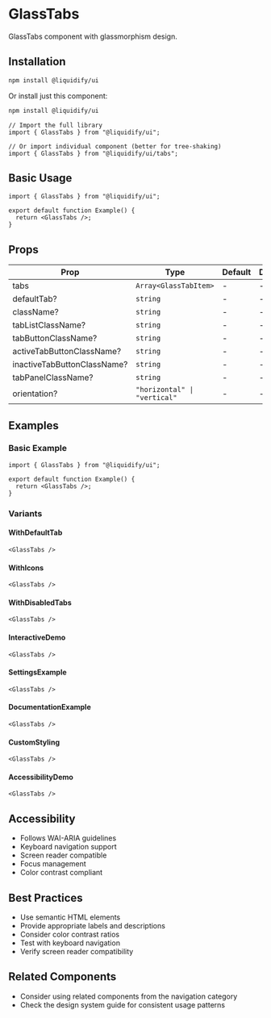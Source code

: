 # GlassTabs

GlassTabs component with glassmorphism design.

## Installation

```bash
npm install @liquidify/ui
```

Or install just this component:

```bash
npm install @liquidify/ui
```

```tsx
// Import the full library
import { GlassTabs } from "@liquidify/ui";

// Or import individual component (better for tree-shaking)
import { GlassTabs } from "@liquidify/ui/tabs";
```

## Basic Usage

```tsx
import { GlassTabs } from "@liquidify/ui";

export default function Example() {
  return <GlassTabs />;
}
```

## Props

| Prop                        | Type                         | Default | Description |
| --------------------------- | ---------------------------- | ------- | ----------- |
| tabs                        | `Array<GlassTabItem>`        | -       | -           |
| defaultTab?                 | `string`                     | -       | -           |
| className?                  | `string`                     | -       | -           |
| tabListClassName?           | `string`                     | -       | -           |
| tabButtonClassName?         | `string`                     | -       | -           |
| activeTabButtonClassName?   | `string`                     | -       | -           |
| inactiveTabButtonClassName? | `string`                     | -       | -           |
| tabPanelClassName?          | `string`                     | -       | -           |
| orientation?                | `"horizontal" \| "vertical"` | -       | -           |

## Examples

### Basic Example

```tsx
import { GlassTabs } from "@liquidify/ui";

export default function Example() {
  return <GlassTabs />;
}
```

### Variants

#### WithDefaultTab

```tsx
<GlassTabs />
```

#### WithIcons

```tsx
<GlassTabs />
```

#### WithDisabledTabs

```tsx
<GlassTabs />
```

#### InteractiveDemo

```tsx
<GlassTabs />
```

#### SettingsExample

```tsx
<GlassTabs />
```

#### DocumentationExample

```tsx
<GlassTabs />
```

#### CustomStyling

```tsx
<GlassTabs />
```

#### AccessibilityDemo

```tsx
<GlassTabs />
```

## Accessibility

- Follows WAI-ARIA guidelines
- Keyboard navigation support
- Screen reader compatible
- Focus management
- Color contrast compliant

## Best Practices

- Use semantic HTML elements
- Provide appropriate labels and descriptions
- Consider color contrast ratios
- Test with keyboard navigation
- Verify screen reader compatibility

## Related Components

- Consider using related components from the navigation category
- Check the design system guide for consistent usage patterns
